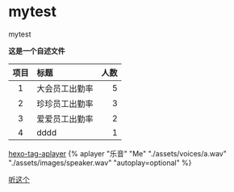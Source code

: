 # mytest
mytest

**这是一个自述文件**

| 项目 | 标题  | 人数 |
| :--:| :------- | --: |
| 1 | 大会员工出勤率  | 5 |
| 2 | 珍珍员工出勤率  | 3 |
| 3 | 爱爱员工出勤率  | 2 |
| 4 | dddd| 1 |

[hexo-tag-aplayer](https://github.com/grzhan/hexo-tag-aplayer)
{% aplayer "乐音" "Me" "./assets/voices/a.wav"  "./assets/images/speaker.wav" "autoplay=optional" %}



[听这个](./assets/voices/a.wav)

